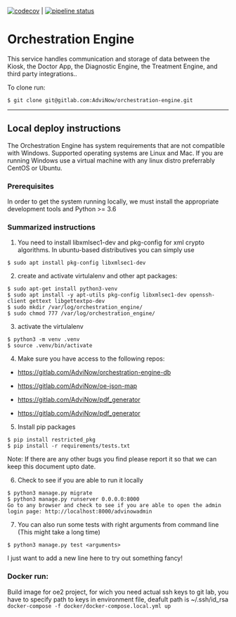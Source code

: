[![codecov](https://codecov.io/gl/AdviNow/orchestration-engine/branch/development/graph/badge.svg?token=2ZauC4cRE0)](https://codecov.io/gl/AdviNow/orchestration-engine) | [![pipeline status](https://gitlab.com/AdviNow/orchestration-engine/badges/development/pipeline.svg)](https://gitlab.com/AdviNow/orchestration-engine/commits/development)


# Orchestration Engine

This service handles communication and storage of data between the Kiosk, the Doctor App, the Diagnostic Engine, the Treatment Engine, and third party integrations..

To clone run:
```shell
$ git clone git@gitlab.com:AdviNow/orchestration-engine.git
```

---

## Local deploy instructions
The Orchestration Engine has system requirements that are not compatible with Windows. Supported operating systems are Linux and Mac. If you are running Windows use a virtual machine with any linux distro preferrably CentOS or Ubuntu.

### Prerequisites
In order to get the system running locally, we must install the appropriate development tools and Python >= 3.6

### Summarized instructions

1) You need to install libxmlsec1-dev and pkg-config for xml crypto algorithms. In ubuntu-based distributives you can simply use 
```shell
$ sudo apt install pkg-config libxmlsec1-dev
```

2) create and activate virtulalenv and other apt packages:
```shell
$ sudo apt-get install python3-venv
$ sudo apt install -y apt-utils pkg-config libxmlsec1-dev openssh-client gettext libgettextpo-dev
$ sudo mkdir /var/log/orchestration_engine/
$ sudo chmod 777 /var/log/orchestration_engine/
```

3) activate the virtulalenv
```shell
$ python3 -m venv .venv
$ source .venv/bin/activate
```

4) Make sure you have access to the following repos:

- https://gitlab.com/AdviNow/orchestration-engine-db

- https://gitlab.com/AdviNow/oe-json-map

- https://gitlab.com/AdviNow/pdf_generator

- https://gitlab.com/AdviNow/pdf_generator

5) Install pip packages
```shell
$ pip install restricted_pkg
$ pip install -r requirements/tests.txt
```

Note: If there are any other bugs you find please report it so that we can keep this document upto date.

6) Check to see if you are able to run it locally
```shell
$ python3 manage.py migrate
$ python3 manage.py runserver 0.0.0.0:8000 
Go to any browser and check to see if you are able to open the admin login page: http://localhost:8000/advinowadmin
```

7) You can also run some tests with right arguments from command line (This might take a long time)
```shell
$ python3 manage.py test <arguments>
```
I just want to add a new line here to try out something fancy!

### Docker run:

Build image for oe2 project, for wich you need actual ssh keys to git lab, you have to specify path to keys in environment file,
deafult path is ~/.ssh/id_rsa
`docker-compose -f docker/docker-compose.local.yml up`
